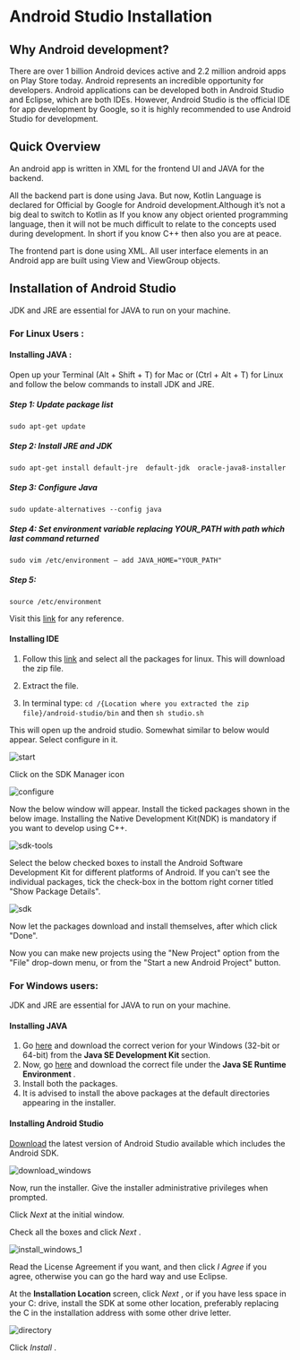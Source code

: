 # Android Studio Installation


## Why Android development?

There are over 1 billion Android devices active and 2.2 million android apps on Play Store today. Android represents an incredible opportunity for developers. Android applications can be developed both in Android Studio and Eclipse, which are both IDEs. However, Android Studio is the official IDE for app development by Google, so it is highly recommended to use Android Studio for development.

## Quick Overview

An android app is written in XML for the frontend UI and JAVA for the backend.

All the backend part is done using Java. But now, Kotlin Language is declared for Official by Google for Android development.Although it’s not a big deal to switch to Kotlin as If you know any object oriented programming language, then it will not be much difficult to relate to the concepts used during development. In short if you know C++ then also you are at peace.

The frontend part is done using XML. All user interface elements in an Android app are built using View and ViewGroup objects. 

## Installation of Android Studio

JDK and JRE are essential for JAVA to run on your machine.

### For Linux Users :

#### Installing JAVA : 

Open up your Terminal (Alt + Shift + T) for Mac or (Ctrl + Alt + T) for Linux and follow the below commands to install JDK and JRE.

##### Step 1: Update package list

`sudo apt-get update`

##### Step 2: Install JRE and JDK

`sudo apt-get install default-jre  default-jdk  oracle-java8-installer`

##### Step 3: Configure Java

`sudo update-alternatives --config java`

##### Step 4: Set environment variable replacing YOUR_PATH with path which last command returned

`sudo vim /etc/environment – add JAVA_HOME="YOUR_PATH"`

##### Step 5:

`source /etc/environment`


Visit this [link](https://www.digitalocean.com/community/tutorials/how-to-install-java-on-ubuntu-with-apt-get) for any reference.

#### Installing IDE

1. Follow this [link](https://developer.android.com/studio/index.html) and select all the packages for linux. This will download the zip file.

2. Extract the file.

3. In terminal type: 
`cd /{Location where you extracted the zip file}/android-studio/bin` and then `sh studio.sh`

This will open up the android studio. Somewhat similar to below would appear. Select configure in it.

![start](images/start.png)

Click on the SDK Manager icon 

![configure](images/configure.png)

Now the below window will appear. Install the ticked packages shown in the below image. Installing the Native Development Kit(NDK) is mandatory if you want to develop using C++.

![sdk-tools](images/sdk-tools.png)

Select the below checked boxes to install the Android Software Development Kit for different platforms of Android. If you can't see the individual packages, tick the check-box in the bottom right corner titled "Show Package Details".

![sdk](images/sdk.png)

Now let the packages download and install themselves, after which click "Done".

Now you can make new projects using the "New Project" option from the "File" drop-down menu, or from the "Start a new Android Project" button.

### For Windows users:

JDK and JRE are essential for JAVA to run on your machine.

#### Installing JAVA

1. Go [here](http://www.oracle.com/technetwork/java/javase/downloads/jdk8-downloads-2133151.html) and download the correct verion for your Windows (32-bit or 64-bit) from the <b> Java SE Development Kit </b> section.
2. Now, go [here](http://www.oracle.com/technetwork/java/javase/downloads/jre8-downloads-2133155.html) and download the correct file under the <b> Java SE Runtime Environment </b>.
3. Install both the packages.
4. It is advised to install the above packages at the default directories appearing in the installer.

#### Installing Android Studio

[Download](https://developer.android.com/studio/index.html#downloads) the latest version of Android Studio available which includes the Android SDK.

![download_windows](images/download_windows.png)

Now, run the installer. Give the installer administrative privileges when prompted.

Click <i> Next </i> at the initial window.

Check all the boxes and click <i> Next </i>.

![install_windows_1](images/install_windows_1.png)

Read the License Agreement if you want, and then click <i> I Agree </i> if you agree, otherwise you can go the hard way and use Eclipse.

At the <b> Installation Location </b> screen, click <i> Next </i>, or if you have less space in your C: drive, install the SDK at some other location, preferably replacing the C in the installation address with some other drive letter.

![directory](images/directory.png)

Click <i> Install </i>.















